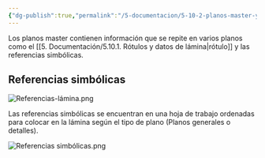 ```yaml
---
{"dg-publish":true,"permalink":"/5-documentacion/5-10-2-planos-master-y-referencias/","created":"2024-12-27T14:44:14.663-03:00","updated":"2025-01-28T19:23:32.113-03:00"}
---
```


Los planos master contienen información que se repite en varios planos como el [[5. Documentación/5.10.1. Rótulos y datos de lámina\|rótulo]] y las referencias simbólicas.

## Referencias simbólicas
![Referencias-lámina.png](/img/user/1000.%20Assets/1000.%20Im%C3%A1genes/Referencias-l%C3%A1mina.png)

Las referencias simbólicas se encuentran en una hoja de trabajo ordenadas para colocar en la lámina según el tipo de plano (Planos generales o detalles).

![Referencias simbólicas.png](/img/user/1000.%20Assets/1000.%20Im%C3%A1genes/Referencias%20simb%C3%B3licas.png)